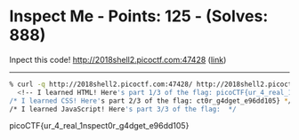 # Inspect Me - Points: 125 - (Solves: 888)

Inpect this code! http://2018shell2.picoctf.com:47428 ([link][1])

[1]: http://2018shell2.picoctf.com:47428/

---

```sh
% curl -q http://2018shell2.picoctf.com:47428/ http://2018shell2.picoctf.com:47428/mycss.css http://2018shell2.picoctf.com:47428/myjs.js 2>/dev/null |grep part
  <!-- I learned HTML! Here's part 1/3 of the flag: picoCTF{ur_4_real_1nspe -->
/* I learned CSS! Here's part 2/3 of the flag: ct0r_g4dget_e96dd105} */function openTab(tabName,elmnt,color) {
/* I learned JavaScript! Here's part 3/3 of the flag:  */
```

picoCTF{ur_4_real_1nspect0r_g4dget_e96dd105}
